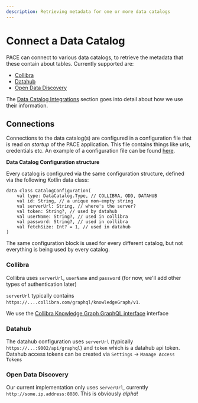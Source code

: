 ```yaml
---
description: Retrieving metadata for one or more data catalogs
---
```


# Connect a Data Catalog

PACE can connect to various data catalogs, to retrieve the metadata that these contain about tables. Currently supported are:

* [Collibra](https://www.collibra.com/us/en/resources/enterprise-data-catalogs)
* [Datahub](https://datahubproject.io/)
* [Open Data Discovery](https://opendatadiscovery.org/)

The [Data Catalog Integrations](../integrations-and-reference/integrations/data-catalog-integrations.md) section goes into detail about how we use their information.

## Connections

Connections to the data catalog(s) are configured in a configuration file that is read on _startup_ of the PACE application. This file contains things like urls, credentials etc. An example of a configuration file can be found [here](example-configuration-file.md).

**Data Catalog Configuration structure**

Every catalog is configured via the same configuration structure, defined via the following Kotlin data class:

```.kotlin
data class CatalogConfiguration(
    val type: DataCatalog.Type, // COLLIBRA, ODD, DATAHUB
    val id: String, // a unique non-empty string
    val serverUrl: String, // where's the server?
    val token: String?, // used by datahub
    val userName: String?, // used in collibra
    val password: String?, // used in collibra
    val fetchSize: Int? = 1, // used in datahub
)
```

The same configuration block is used for every different catalog, but not everything is being used by every catalog.

### Collibra

Collibra uses `serverUrl`, `userName` and `password` (for now, we'll add other types of authentication later)

`serverUrl` typically contains `https://....collibra.com/graphql/knowledgeGraph/v1`.

We use the [Collibra Knowledge Graph GraphQL interface](https://developer.collibra.com/api/graphql/knowledge-graph-documentation) interface

### Datahub

The datahub configuration uses `serverUrl` (typically `https://...:9002/api/graphql`) and `token` which is a datahub api token. Datahub access tokens can be created via `Settings` → `Manage Access Tokens`

### Open Data Discovery

Our current implementation only uses `serverUrl`, currently `http://some.ip.address:8080`. This is obviously _alpha_!

